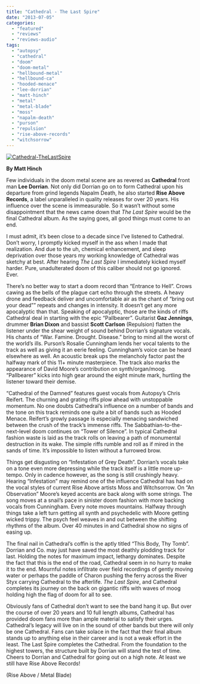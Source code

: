 ```yaml
---
title: "Cathedral - The Last Spire"
date: "2013-07-05"
categories: 
  - "featured"
  - "reviews"
  - "reviews-audio"
tags: 
  - "autopsy"
  - "cathedral"
  - "doom"
  - "doom-metal"
  - "hellbound-metal"
  - "hellbound-ca"
  - "hooded-menace"
  - "lee-dorrian"
  - "matt-hinch"
  - "metal"
  - "metal-blade"
  - "moss"
  - "napalm-death"
  - "purson"
  - "repulsion"
  - "rise-above-records"
  - "witchsorrow"
---
```


[![Cathedral-TheLastSpire](http://www.hellbound.ca/wp-content/uploads/2013/07/Cathedral-TheLastSpire.jpg)](http://www.hellbound.ca/wp-content/uploads/2013/07/Cathedral-TheLastSpire.jpg)

**By Matt Hinch**

Few individuals in the doom metal scene are as revered as **Cathedral** front man **Lee Dorrian**. Not only did Dorrian go on to form Cathedral upon his departure from grind legends Napalm Death, he also started **Rise Above Records**, a label unparalleled in quality releases for over 20 years. His influence over the scene is immeasurable. So it wasn’t without some disappointment that the news came down that _The Last Spire_ would be the final Cathedral album. As the saying goes, all good things must come to an end.

I must admit, it’s been close to a decade since I’ve listened to Cathedral. Don’t worry, I promptly kicked myself in the ass when I made that realization. And due to the uh, chemical enhancement, and sleep deprivation over those years my working knowledge of Cathedral was sketchy at best. After hearing _The Last Spire_ I immediately kicked myself harder. Pure, unadulterated doom of this caliber should not go ignored. Ever.

There’s no better way to start a doom record than “Entrance to Hell”. Crows cawing as the bells of the plague cart echo through the streets. A heavy drone and feedback deliver and uncomfortable air as the chant of “bring out your dead”” repeats and changes in intensity. It doesn’t get any more apocalyptic than that. Speaking of apocalyptic, those are the kinds of riffs Cathedral deal in starting with the epic “Pallbearer”. Guitarist **Gaz Jennings**, drummer **Brian Dixon** and bassist **Scott Carlson** (Repulsion) flatten the listener under the shear weight of sound behind Dorrian’s signature vocals. His chants of “War. Famine. Drought. Disease.” bring to mind all the worst of the world’s ills. Purson’s Rosalie Cunningham lends her vocal talents to the track as well as giving it an eerie feeling. Cunningham’s voice can be heard elsewhere as well. An acoustic break ups the melancholy factor past the halfway mark of this 11+ minute masterpiece. The track also marks the appearance of David Moore’s contribution on synth/organ/moog. “Pallbearer” kicks into high gear around the eight minute mark, hurtling the listener toward their demise.

“Cathedral of the Damned” features guest vocals from Autopsy’s Chris Reifert. The churning and grating riffs plow ahead with unstoppable momentum. No one doubts Cathedral’s influence on a number of bands and the tone on this track reminds one quite a bit of bands such as Hooded Menace. Reifert’s growly passage is especially menacing sandwiched between the crush of the track’s immense riffs. The Sabbathian-to-the-next-level doom continues on “Tower of Silence”. In typical Cathedral fashion waste is laid as the track rolls on leaving a path of monumental destruction in its wake. The simple riffs rumble and roll as if mired in the sands of time. It’s impossible to listen without a furrowed brow.

Things get disgusting on “Infestation of Grey Death”. Dorrian’s vocals take on a tone even more depressing while the track itself is a little more up-tempo. Only in cadence however, as the song is still crushingly heavy. Hearing “Infestation” may remind one of the influence Cathedral has had on the vocal styles of current Rise Above artists Moss and Witchsorrow. On “An Observation” Moore’s keyed accents are back along with some strings. The song moves at a snail’s pace in sinister doom fashion with more backing vocals from Cunningham. Every note moves mountains. Halfway through things take a left turn getting all synth and psychedelic with Moore getting wicked trippy. The psych feel weaves in and out between the shifting rhythms of the album. Over 40 minutes in and Cathedral show no signs of easing up.

The final nail in Cathedral’s coffin is the aptly titled “This Body, Thy Tomb”. Dorrian and Co. may just have saved the most deathly plodding track for last. Holding the notes for maximum impact, lethargy dominates. Despite the fact that this is the end of the road, Cathedral seem in no hurry to make it to the end. Mournful notes infiltrate over field recordings of gently moving water or perhaps the paddle of Charon pushing the ferry across the River Styx carrying Cathedral to the afterlife. _The Last Spire_, and Cathedral completes its journey on the back on gigantic riffs with waves of moog holding high the flag of doom for all to see.

Obviously fans of Cathedral don’t want to see the band hang it up. But over the course of over 20 years and 10 full length albums, Cathedral has provided doom fans more than ample material to satisfy their urges. Cathedral’s legacy will live on in the sound of other bands but there will only be one Cathedral. Fans can take solace in the fact that their final album stands up to anything else in their career and is not a weak effort in the least. The Last Spire completes the Cathedral. From the foundation to the highest towers, the structure built by Dorrian will stand the test of time. Cheers to Dorrian and Cathedral for going out on a high note. At least we still have Rise Above Records!

(Rise Above / Metal Blade)

